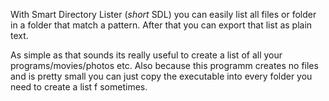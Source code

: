 With Smart Directory Lister (*short* SDL) you can easily list all files or folder in a folder that match a pattern. After that you can export that list as plain text.

As simple as that sounds its really useful to create a list of all your programs/movies/photos etc. Also because this programm creates no files and is pretty small you can just copy the executable into every folder you need to create a list f sometimes.